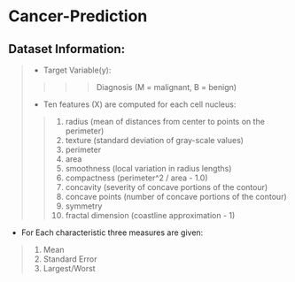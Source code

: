 # Cancer-Prediction

## Dataset Information:
> * Target Variable(y): 
>>>> Diagnosis (M = malignant, B = benign)
> * Ten features (X) are computed for each cell nucleus:
>> 1. radius (mean of distances from center to points on the perimeter)
>> 2. texture (standard deviation of gray-scale values)
>> 3. perimeter
>> 4. area
>> 5. smoothness (local variation in radius lengths)
>> 6. compactness (perimeter^2 / area - 1.0)
>> 7. concavity (severity of concave portions of the contour)
>> 8. concave points (number of concave portions of the contour)
>> 9. symmetry
>> 10. fractal dimension (coastline approximation - 1)
* For Each characteristic three measures are given:
> 1. Mean
> 2. Standard Error
> 3. Largest/Worst
